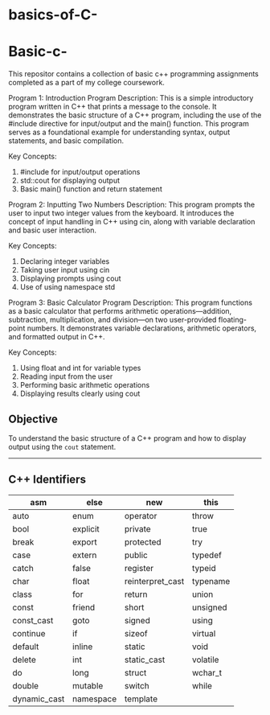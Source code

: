 # basics-of-C-
# Basic-c-
This repositor contains a collection of basic c++ programming assignments completed as a part of my college coursework. 

Program 1: Introduction Program
Description:
This is a simple introductory program written in C++ that prints a message to the console. It demonstrates the basic structure of a C++ program, including the use of the #include directive for input/output and the main() function. This program serves as a foundational example for understanding syntax, output statements, and basic compilation.

Key Concepts:

1) #include<iostream> for input/output operations
2) std::cout for displaying output
3) Basic main() function and return statement

Program 2: Inputting Two Numbers
Description:
This program prompts the user to input two integer values from the keyboard. It introduces the concept of input handling in C++ using cin, along with variable declaration and basic user interaction.

Key Concepts:

1) Declaring integer variables
2) Taking user input using cin
3) Displaying prompts using cout
4) Use of using namespace std

Program 3: Basic Calculator Program
Description:
This program functions as a basic calculator that performs arithmetic operations—addition, subtraction, multiplication, and division—on two user-provided floating-point numbers. It demonstrates variable declarations, arithmetic operators, and formatted output in C++.

Key Concepts:

1) Using float and int for variable types
2) Reading input from the user
3) Performing basic arithmetic operations
4) Displaying results clearly using cout

## Objective

To understand the basic structure of a C++ program and how to display output using the `cout` statement.

---
## C++ Identifiers

| asm         | else        | new            | this        |
|-------------|-------------|----------------|-------------|
| auto        | enum        | operator       | throw       |
| bool        | explicit    | private        | true        |
| break       | export      | protected      | try         |
| case        | extern      | public         | typedef     |
| catch       | false       | register       | typeid      |
| char        | float       | reinterpret_cast | typename  |
| class       | for         | return         | union       |
| const       | friend      | short          | unsigned    |
| const_cast  | goto        | signed         | using       |
| continue    | if          | sizeof         | virtual     |
| default     | inline      | static         | void        |
| delete      | int         | static_cast    | volatile    |
| do          | long        | struct         | wchar_t     |
| double      | mutable     | switch         | while       |
| dynamic_cast| namespace   | template       |             |
